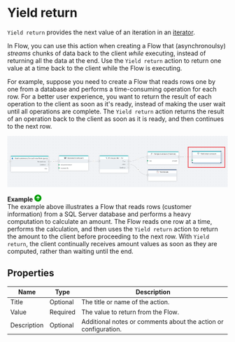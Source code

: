 # Yield return

`Yield return` provides the next value of an iteration in an [iterator](https://learn.microsoft.com/en-us/dotnet/csharp/iterators).  

In Flow, you can use this action when creating a Flow that (asynchronoulsy) _streams_ chunks of data back to the client _while_  executing, instead of returning all the data at the end. Use the `Yield return` action to return one value at a time back to the client while the Flow is executing. 

For example, suppose you need to create a Flow that reads rows one by one from a database and performs a time-consuming operation for each row. For a better user experience, you want to return the result of each operation to the client as soon as it's ready, instead of making the user wait until all operations are complete. The `Yield return` action returns the result of an operation back to the client as soon as it is ready, and then continues to the next row. 

![img](/images/flow/yield-return.png)

**Example** ![img](../../../../images/strz.jpg)  
The example above illustrates a Flow that reads rows (customer information) from a SQL Server database and performs a heavy computation to calculate an amount. The Flow reads one row at a time, performs the calculation, and then uses the `Yield return` action to return the amount to the client before proceeding to the next row. With `Yield return`, the client continually receives amount values as soon as they are computed, rather than waiting until the end.

## Properties

| Name                      | Type      | Description                                                                       |
| ------------------------- | --------- | --------------------------------------------------------------------------------- |
| Title                     | Optional  | The title or name of the action.                                                  |
| Value                     | Required  | The value to return from the Flow.                                                |
| Description               | Optional  | Additional notes or comments about the action or configuration.                   |
